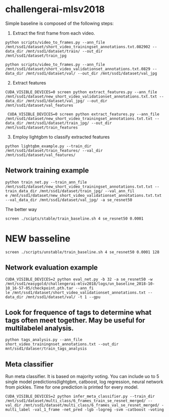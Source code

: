 # challengerai-mlsv2018


Simple baseline is composed of the following steps:
1. Extract the first frame from each video.

```
python scripts/video_to_frames.py --ann_file /mnt/ssd1/dataset/short_video_trainingset_annotations.txt.082902 --data_dir /mnt/ssd1/dataset/train/ --out_dir /mnt/ssd1/dataset/train_jpg
```

```
python scripts/video_to_frames.py --ann_file /mnt/ssd1/dataset/short_video_validationset_annotations.txt.0829 --data_dir /mnt/ssd1/dataset/val/ --out_dir /mnt/ssd1/dataset/val_jpg
```

2. Extract features

```
CUDA_VISIBLE_DEVICES=0 screen python extract_features.py --ann_file /mnt/ssd1/dataset/new_short_video_validationset_annotations.txt.txt --data_dir /mnt/ssd1/dataset/val_jpg/ --out_dir /mnt/ssd1/dataset/val_features
```

```
 CUDA_VISIBLE_DEVICES=0 screen python extract_features.py --ann_file /mnt/ssd1/dataset/new_short_video_trainingset_annotations.txt.txt --data_dir /mnt/ssd1/dataset/train_jpg/ --out_dir /mnt/ssd1/dataset/train_features
```

3. Employ lightgbm to classify extracted features
```
python lightgbm_example.py --train_dir /mnt/ssd1/dataset/train_features/ --val_dir /mnt/ssd1/dataset/val_features/
```

## Network training example
```
python train_net.py --train_ann_file /mnt/ssd1/dataset/new_short_video_trainingset_annotations.txt.txt --train_data_dir /mnt/ssd1/dataset/train_jpg/ --val_ann_fil
e /mnt/ssd1/dataset/new_short_video_validationset_annotations.txt.txt  --val_data_dir /mnt/ssd1/dataset/val_jpg/ -a se_resnet50
```

The better way
```
screen ./scipts/stable/train_baseline.sh 4 se_resnet50 0.0001
```

# NEW basseline
```
screen ./scripts/unstable/train_baseline.sh 4 se_resnet50 0.0001 128
```

## Network evaluation example
```
CUDA_VISIBLE_DEVICES=2 python eval_net.py -b 32 -a se_resnet50 -w /mnt/ssd1/easygold/challengerai-mlsv2018/logs/un_baseline_2018-10-10_16-57-05/checkpoint.pth.tar --ann_fi
le /mnt/ssd1/dataset/short_video_validationset_annotations.txt --data_dir /mnt/ssd1/dataset/val/ -t 1 --gpu
```

## Look for frequence of tags to determine what tags often meet together. May be useful for multilabelel analysis.
```
python tags_analysis.py --ann_file short_video_trainingnset_annotations.txt --out_dir mnt/ssd1/dataser/train_tags_analysis
```
## Meta classifier
Run meta classifier. It is based on majority voting. You can include uo to 5 single model predictions(lightgbm, catboost, log regression, neural network from pickles. Time for one prediction is printed for every model.
```
CUDA_VISIBLE_DEVICES=2 python infer_meta_classifier.py --train_dir /mnt/ssd1/dataset/multi_class/6_frames_train_se_resnet_merged/ --val_dir /mnt/ssd1/dataset/multi_class/6_frames_val_se_resnet_merged/ -multi_label -val_1_frame -net_pred -lgb -logreg -svm -catboost -voting 
```

